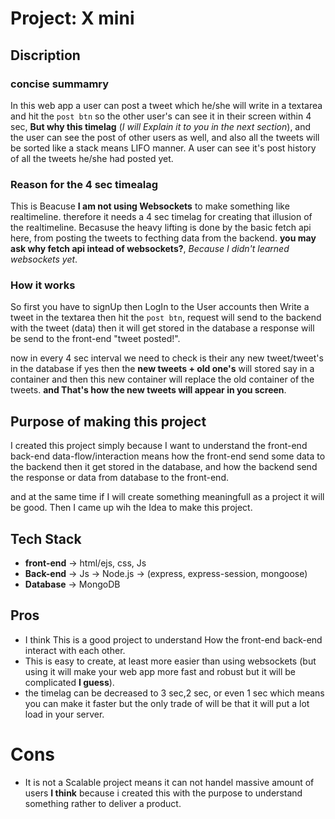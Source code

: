 # Project: X mini
## Discription
### concise summamry 
In this web app a user can post a tweet which he/she will write in a textarea and hit the `post btn` so the other user's can see it in their screen within 4 sec, **But why this timelag** (*I will Explain it to you in the next section*), and the user can see the post of other users as well, and also all the tweets will be sorted like a stack means LIFO manner. A user can see it's post history of all the tweets he/she had posted yet.
### Reason for the 4 sec timealag
This is Beacuse **I am not using Websockets** to make something like realtimeline. therefore it needs a 4 sec timelag for creating that illusion of the realtimeline. Becasuse the heavy lifting is done by the basic fetch api here, from posting the tweets to fecthing data from the backend. **you may ask why fetch api intead of websockets?**, *Because I didn't learned websockets yet*.
### How it works 
So first you have to signUp then LogIn to the User accounts then Write a tweet in the textarea then hit the `post btn`, request will send to the backend with the tweet (data) then it will get stored in the database a response will be send to the front-end "tweet posted!".

now in every 4 sec interval we need to check is their any new tweet/tweet's in the database if yes then the **new tweets + old one's** will stored say in a container and then this new container will replace the old container of the tweets. **and That's how the new tweets will appear in you screen**.
## Purpose of making this project
I created this project simply because I want to understand the front-end back-end data-flow/interaction means how the front-end send some data to the backend then it get stored in the database, and how the backend send the response or data from database to the front-end.

and at the same time if I will create something meaningfull as a project it will be good. Then I came up wih the Idea to make this project.

## Tech Stack
- **front-end** -> html/ejs, css, Js
- **Back-end** -> Js -> Node.js -> (express, express-session, mongoose)
- **Database** -> MongoDB

## Pros
- I think This is a good project to understand How the front-end back-end interact with each other.
- This is easy to create, at least more easier than using websockets (but using it will make your web app more fast and robust but it will be complicated **I guess**).
- the timelag can be decreased to 3 sec,2 sec, or even 1 sec which means you can make it faster but the only trade of will be that it will put a lot load in your server.

# Cons
- It is not a Scalable project means it can not handel massive amount of users **I think** because i created this with the purpose to understand something rather to deliver a product.
